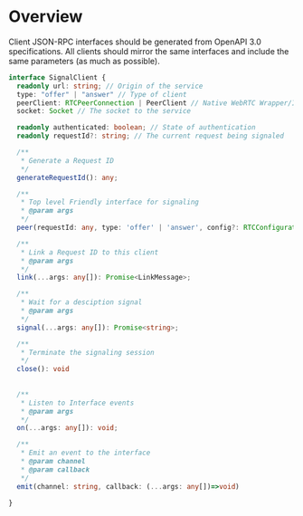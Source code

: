 # Overview

Client JSON-RPC interfaces should be generated from OpenAPI 3.0 specifications.
All clients should mirror the same interfaces and include the same parameters (as much as possible).

```typescript
interface SignalClient {
  readonly url: string; // Origin of the service
  type: "offer" | "answer" // Type of client
  peerClient: RTCPeerConnection | PeerClient // Native WebRTC Wrapper/Interface
  socket: Socket // The socket to the service

  readonly authenticated: boolean; // State of authentication
  readonly requestId?: string; // The current request being signaled

  /**
   * Generate a Request ID
   */
  generateRequestId(): any;

  /**
   * Top level Friendly interface for signaling
   * @param args
   */
  peer(requestId: any, type: 'offer' | 'answer', config?: RTCConfiguration): Promise<void>;

  /**
   * Link a Request ID to this client
   * @param args
   */
  link(...args: any[]): Promise<LinkMessage>;

  /**
   * Wait for a desciption signal
   * @param args
   */
  signal(...args: any[]): Promise<string>;

  /**
   * Terminate the signaling session
   */
  close(): void
  
  
  /**
   * Listen to Interface events
   * @param args
   */
  on(...args: any[]): void;

  /**
   * Emit an event to the interface
   * @param channel
   * @param callback
   */
  emit(channel: string, callback: (...args: any[])=>void)

}
```
